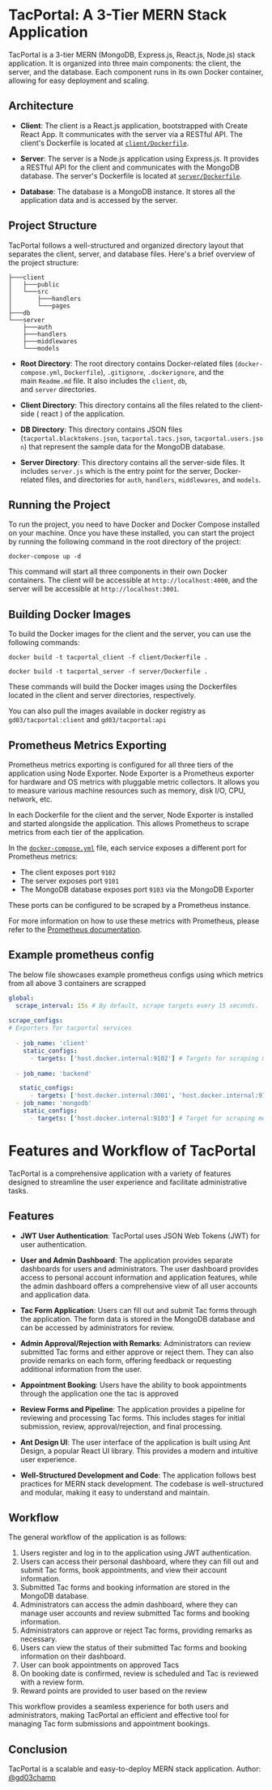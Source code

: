 # TacPortal: A 3-Tier MERN Stack Application

TacPortal is a 3-tier MERN (MongoDB, Express.js, React.js, Node.js) stack application. It is organized into three main components: the client, the server, and the database. Each component runs in its own Docker container, allowing for easy deployment and scaling.

## Architecture

- **Client**: The client is a React.js application, bootstrapped with Create React App. It communicates with the server via a RESTful API. The client's Dockerfile is located at [`client/Dockerfile`](/client/Dockerfile).
    
- **Server**: The server is a Node.js application using Express.js. It provides a RESTful API for the client and communicates with the MongoDB database. The server's Dockerfile is located at [`server/Dockerfile`](/server/Dockerfile).
    
- **Database**: The database is a MongoDB instance. It stores all the application data and is accessed by the server.

## Project Structure

TacPortal follows a well-structured and organized directory layout that separates the client, server, and database files. Here's a brief overview of the project structure:

```
├───client
│   ├───public
│   └───src
│       ├───handlers
│       └───pages
├───db
└───server
    ├───auth
    ├───handlers
    ├───middlewares
    └───models
```

- **Root Directory**: The root directory contains Docker-related files (`docker-compose.yml`, `Dockerfile`), `.gitignore`, `.dockerignore`, and the main `Readme.md` file. It also includes the `client`, `db`, and `server` directories.
    
- **Client Directory**: This directory contains all the files related to the client-side ( react ) of the application.
    
- **DB Directory**: This directory contains JSON files (`tacportal.blacktokens.json`, `tacportal.tacs.json`, `tacportal.users.json`) that represent the sample data for the MongoDB database.
    
- **Server Directory**: This directory contains all the server-side files. It includes `server.js` which is the entry point for the server, Docker-related files, and directories for `auth`, `handlers`, `middlewares`, and `models`.

## Running the Project

To run the project, you need to have Docker and Docker Compose installed on your machine. Once you have these installed, you can start the project by running the following command in the root directory of the project:

```
docker-compose up -d
```

This command will start all three components in their own Docker containers. The client will be accessible at `http://localhost:4000`, and the server will be accessible at `http://localhost:3001`.

## Building Docker Images

To build the Docker images for the client and the server, you can use the following commands:

```
docker build -t tacportal_client -f client/Dockerfile .

docker build -t tacportal_server -f server/Dockerfile .
```

These commands will build the Docker images using the Dockerfiles located in the client and server directories, respectively.

You can also pull the images available in docker registry as `gd03/tacportal:client` and `gd03/tacportal:api` 

## Prometheus Metrics Exporting

Prometheus metrics exporting is configured for all three tiers of the application using Node Exporter. Node Exporter is a Prometheus exporter for hardware and OS metrics with pluggable metric collectors. It allows you to measure various machine resources such as memory, disk I/O, CPU, network, etc.

In each Dockerfile for the client and the server, Node Exporter is installed and started alongside the application. This allows Prometheus to scrape metrics from each tier of the application.

In the [`docker-compose.yml`](docker-compose.yml) file, each service exposes a different port for Prometheus metrics:

- The client exposes port `9102`
- The server exposes port `9101`
- The MongoDB database exposes port `9103` via the MongoDB Exporter

These ports can be configured to be scraped by a Prometheus instance.

For more information on how to use these metrics with Prometheus, please refer to the [Prometheus documentation](vscode-file://vscode-app/c:/Users/gdthe/AppData/Local/Programs/Microsoft%20VS%20Code/resources/app/out/vs/code/electron-sandbox/workbench/workbench.html "https://prometheus.io/docs/introduction/overview/").

## Example prometheus config 

The below file showcases example prometheus configs using which metrics from all above 3 containers are scrapped

```yaml
global:
  scrape_interval: 15s # By default, scrape targets every 15 seconds.
  
scrape_configs:
# Exporters for tacportal services
  
  - job_name: 'client'
    static_configs:
      - targets: ['host.docker.internal:9102'] # Targets for scraping metrics from the frontend container on port 9100
  
  - job_name: 'backend'

   static_configs:
      - targets: ['host.docker.internal:3001', 'host.docker.internal:9101'] # Targets for scraping metrics from the backend container on ports 8000 and 9100
  - job_name: 'mongodb'
    static_configs:
      - targets: ['host.docker.internal:9103'] # Target for scraping metrics from the MongoDB service/container on port 9100
```

# Features and Workflow of TacPortal

TacPortal is a comprehensive application with a variety of features designed to streamline the user experience and facilitate administrative tasks.

## Features

- **JWT User Authentication**: TacPortal uses JSON Web Tokens (JWT) for user authentication.

- **User and Admin Dashboard**: The application provides separate dashboards for users and administrators. The user dashboard provides access to personal account information and application features, while the admin dashboard offers a comprehensive view of all user accounts and application data.

- **Tac Form Application**: Users can fill out and submit Tac forms through the application. The form data is stored in the MongoDB database and can be accessed by administrators for review.
    
- **Admin Approval/Rejection with Remarks**: Administrators can review submitted Tac forms and either approve or reject them. They can also provide remarks on each form, offering feedback or requesting additional information from the user.
    
- **Appointment Booking**: Users have the ability to book appointments through the application one the tac is approved
    
- **Review Forms and Pipeline**: The application provides a pipeline for reviewing and processing Tac forms. This includes stages for initial submission, review, approval/rejection, and final processing.
    
- **Ant Design UI**: The user interface of the application is built using Ant Design, a popular React UI library. This provides a modern and intuitive user experience.
    
- **Well-Structured Development and Code**: The application follows best practices for MERN stack development. The codebase is well-structured and modular, making it easy to understand and maintain.
    

## Workflow

The general workflow of the application is as follows:

1. Users register and log in to the application using JWT authentication.
2. Users can access their personal dashboard, where they can fill out and submit Tac forms, book appointments, and view their account information.
3. Submitted Tac forms and booking information are stored in the MongoDB database.
4. Administrators can access the admin dashboard, where they can manage user accounts and review submitted Tac forms and booking information.
5. Administrators can approve or reject Tac forms, providing remarks as necessary.
6. Users can view the status of their submitted Tac forms and booking information on their dashboard.
7. User can book appointments on approved Tacs
8. On booking date is confirmed, review is scheduled and Tac is reviewed with a review form.
9. Reward points are provided to user based on the review

This workflow provides a seamless experience for both users and administrators, making TacPortal an efficient and effective tool for managing Tac form submissions and appointment bookings.

## Conclusion

TacPortal is a scalable and easy-to-deploy MERN stack application.
Author: [@gd03champ](gd03.me)